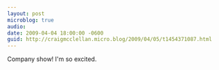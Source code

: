 ```yaml
---
layout: post
microblog: true
audio: 
date: 2009-04-04 18:00:00 -0600
guid: http://craigmcclellan.micro.blog/2009/04/05/t1454371087.html
---
```

Company show! I'm so excited.

